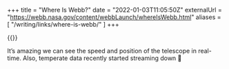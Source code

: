 +++
title = "Where Is Webb?"
date = "2022-01-03T11:05:50Z"
externalUrl = "https://webb.nasa.gov/content/webbLaunch/whereIsWebb.html"
aliases = [
  "/writing/links/where-is-webb/"
]
+++

{{<fig
  src="webbsite.png"
  alt="Screenshot of the Where Is Webb site"
  href="https://webb.nasa.gov/content/webbLaunch/whereIsWebb.html"
  />}}

It’s amazing we can see the speed and position of the telescope in real-time. Also, temperate data recently started streaming down 💪